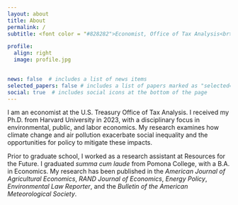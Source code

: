 ```yaml
---
layout: about
title: About
permalink: /
subtitle: <font color = "#828282">Economist, Office of Tax Analysis<br>U.S. Department of the Treasury</font>

profile:
  align: right
  image: profile.jpg

    
news: false  # includes a list of news items
selected_papers: false # includes a list of papers marked as "selected={true}"
social: true  # includes social icons at the bottom of the page
---
```


I am an economist at the U.S. Treasury Office of Tax Analysis. I received my Ph.D. from Harvard University in 2023, with a disciplinary focus in environmental, public, and labor economics. My research examines how climate change and air pollution exacerbate social inequality and the opportunities for policy to mitigate these impacts. 

Prior to graduate school, I worked as a research assistant at Resources for the Future. I graduated *summa cum laude* from Pomona College, with a B.A. in Economics. My research has been published in the *American Journal of Agricultural Economics*, *RAND Journal of Economics*, *Energy Policy*, *Environmental Law Reporter*, and the *Bulletin of the American Meteorological Society*. 

